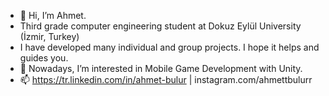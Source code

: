 - 👋 Hi, I’m Ahmet.
- Third grade computer engineering student at Dokuz Eylül University (İzmir, Turkey)
- I have developed many individual and group projects. I hope it helps and guides you.
- 👀 Nowadays, I’m interested in Mobile Game Development with Unity.
- 📫 https://tr.linkedin.com/in/ahmet-bulur | instagram.com/ahmettbulurr

<!---
ahmetbulur/ahmetbulur is a ✨ special ✨ repository because its `README.md` (this file) appears on your GitHub profile.
You can click the Preview link to take a look at your changes.
--->
